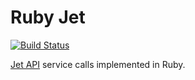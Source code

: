 # Ruby Jet

[![Build Status](https://travis-ci.org/jasonwells/ruby-jet.svg)](https://travis-ci.org/jasonwells/ruby-jet)

[Jet API](https://developer.jet.com/) service calls implemented in Ruby.
